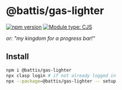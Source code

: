 # @battis/gas-lighter

[![npm version](https://badge.fury.io/js/@battis%2Fgas-lighter.svg)](https://badge.fury.io/js/@battis%2Fgas-lighter)
[![Module type: CJS](https://img.shields.io/badge/module%20type-cjs-brightgreen)](https://nodejs.org/api/modules.html#modules-commonjs-modules)

_or: "my kingdom for a progress bar!"_

## Install

```bash
npm i @battis/gas-lighter
npx clasp login # if not already logged in
npx --package=@battis/gas-lighter -- setup
```
